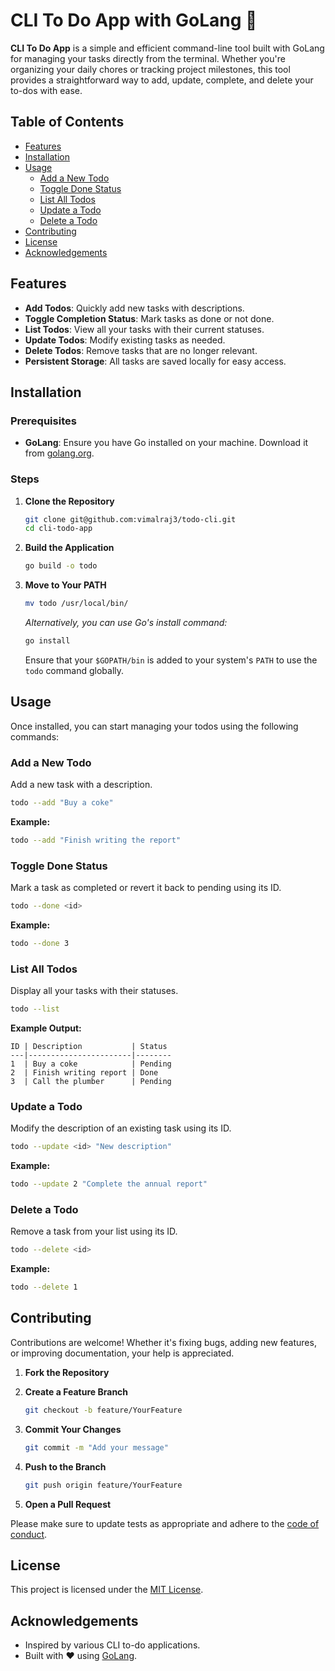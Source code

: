 # CLI To Do App with GoLang 📝

**CLI To Do App** is a simple and efficient command-line tool built with GoLang for managing your tasks directly from the terminal. Whether you're organizing your daily chores or tracking project milestones, this tool provides a straightforward way to add, update, complete, and delete your to-dos with ease.

## Table of Contents

- [Features](#features)
- [Installation](#installation)
- [Usage](#usage)
  - [Add a New Todo](#add-a-new-todo)
  - [Toggle Done Status](#toggle-done-status)
  - [List All Todos](#list-all-todos)
  - [Update a Todo](#update-a-todo)
  - [Delete a Todo](#delete-a-todo)
- [Contributing](#contributing)
- [License](#license)
- [Acknowledgements](#acknowledgements)

## Features

- **Add Todos**: Quickly add new tasks with descriptions.
- **Toggle Completion Status**: Mark tasks as done or not done.
- **List Todos**: View all your tasks with their current statuses.
- **Update Todos**: Modify existing tasks as needed.
- **Delete Todos**: Remove tasks that are no longer relevant.
- **Persistent Storage**: All tasks are saved locally for easy access.

## Installation

### Prerequisites

- **GoLang**: Ensure you have Go installed on your machine. Download it from [golang.org](https://golang.org/dl/).

### Steps

1. **Clone the Repository**

    ```bash
    git clone git@github.com:vimalraj3/todo-cli.git
    cd cli-todo-app
    ```

2. **Build the Application**

    ```bash
    go build -o todo
    ```

3. **Move to Your PATH**

    ```bash
    mv todo /usr/local/bin/
    ```

    _Alternatively, you can use Go's install command:_

    ```bash
    go install
    ```

    Ensure that your `$GOPATH/bin` is added to your system's `PATH` to use the `todo` command globally.

## Usage

Once installed, you can start managing your todos using the following commands:

### Add a New Todo

Add a new task with a description.

```bash
todo --add "Buy a coke"
```

**Example:**

```bash
todo --add "Finish writing the report"
```

### Toggle Done Status

Mark a task as completed or revert it back to pending using its ID.

```bash
todo --done <id>
```

**Example:**

```bash
todo --done 3
```

### List All Todos

Display all your tasks with their statuses.

```bash
todo --list
```

**Example Output:**

```
ID | Description           | Status
---|-----------------------|--------
1  | Buy a coke            | Pending
2  | Finish writing report | Done
3  | Call the plumber      | Pending
```

### Update a Todo

Modify the description of an existing task using its ID.

```bash
todo --update <id> "New description"
```

**Example:**

```bash
todo --update 2 "Complete the annual report"
```

### Delete a Todo

Remove a task from your list using its ID.

```bash
todo --delete <id>
```

**Example:**

```bash
todo --delete 1
```

## Contributing

Contributions are welcome! Whether it's fixing bugs, adding new features, or improving documentation, your help is appreciated.

1. **Fork the Repository**
2. **Create a Feature Branch**

    ```bash
    git checkout -b feature/YourFeature
    ```

3. **Commit Your Changes**

    ```bash
    git commit -m "Add your message"
    ```

4. **Push to the Branch**

    ```bash
    git push origin feature/YourFeature
    ```

5. **Open a Pull Request**

Please make sure to update tests as appropriate and adhere to the [code of conduct](LICENSE).

## License

This project is licensed under the [MIT License](LICENSE).

## Acknowledgements

- Inspired by various CLI to-do applications.
- Built with ❤️ using [GoLang](https://golang.org/). 
